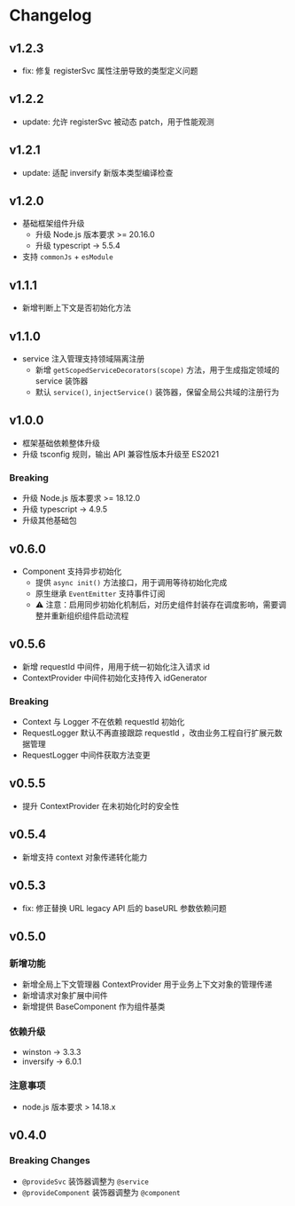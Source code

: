 # Changelog

## v1.2.3

* fix: 修复 registerSvc 属性注册导致的类型定义问题

## v1.2.2

* update: 允许 registerSvc 被动态 patch，用于性能观测


## v1.2.1

* update: 适配 inversify 新版本类型编译检查


## v1.2.0

* 基础框架组件升级
  - 升级 Node.js 版本要求 >= 20.16.0
  - 升级 typescript -> 5.5.4
* 支持 `commonJs` + `esModule`


## v1.1.1

* 新增判断上下文是否初始化方法

## v1.1.0

* service 注入管理支持领域隔离注册
  - 新增 `getScopedServiceDecorators(scope)` 方法，用于生成指定领域的 service 装饰器
  - 默认 `service()`, `injectService()` 装饰器，保留全局公共域的注册行为

## v1.0.0

* 框架基础依赖整体升级
* 升级 tsconfig 规则，输出 API 兼容性版本升级至 ES2021

### Breaking
* 升级 Node.js 版本要求 >= 18.12.0
* 升级 typescript -> 4.9.5
* 升级其他基础包


## v0.6.0

* Component 支持异步初始化
  * 提供 `async init()` 方法接口，用于调用等待初始化完成
  * 原生继承 `EventEmitter` 支持事件订阅
  * ⚠ 注意：启用同步初始化机制后，对历史组件封装存在调度影响，需要调整并重新组织组件启动流程

## v0.5.6

* 新增 requestId 中间件，用用于统一初始化注入请求 id
* ContextProvider 中间件初始化支持传入 idGenerator

### Breaking
* Context 与 Logger 不在依赖 requestId 初始化
* RequestLogger 默认不再直接跟踪 requestId ，改由业务工程自行扩展元数据管理
* RequestLogger 中间件获取方法变更

## v0.5.5

* 提升 ContextProvider 在未初始化时的安全性

## v0.5.4 

* 新增支持 context 对象传递转化能力

## v0.5.3

* fix: 修正替换 URL legacy API 后的 baseURL 参数依赖问题 

## v0.5.0

### 新增功能

* 新增全局上下文管理器 ContextProvider 用于业务上下文对象的管理传递
* 新增请求对象扩展中间件
* 新增提供 BaseComponent 作为组件基类


### 依赖升级
  - winston -> 3.3.3
  - inversify -> 6.0.1


### 注意事项

* node.js 版本要求 > 14.18.x


## v0.4.0

### Breaking Changes

* `@provideSvc` 装饰器调整为 `@service`
* `@provideComponent` 装饰器调整为 `@component`
